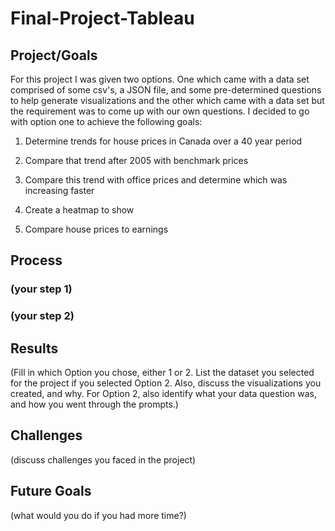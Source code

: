 # Final-Project-Tableau

## Project/Goals
For this project I was given two options. One which came with a data set comprised of some csv's, a JSON file, and some pre-determined questions to help generate visualizations and the other which came with a data set but the requirement was to come up with our own questions. I decided to go with option one to achieve the following goals:


1. Determine trends for house prices in Canada over a 40 year period

2. Compare that trend after 2005 with benchmark prices

3. Compare this trend with office prices and determine which was increasing faster

4. Create a heatmap to show

5. Compare house prices to earnings

## Process
### (your step 1)
### (your step 2)

## Results
(Fill in which Option you chose, either 1 or 2. List the dataset you selected for the project if you selected Option 2. Also, discuss the visualizations you created, and why. For Option 2, also identify what your data question was, and how you went through the prompts.)

## Challenges 
(discuss challenges you faced in the project)

## Future Goals
(what would you do if you had more time?)
